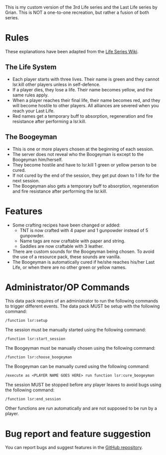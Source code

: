 This is my custom version of the 3rd Life series and the Last Life series by Grian. This is NOT a one-to-one recreation, but rather a fusion of both series. 
# Rules
These explanations have been adapted from the [Life Series Wiki](https://the-life-series.fandom.com/wiki/3rd_Life#Rules).
## The Life System
- Each player starts with three lives. Their name is green and they cannot lsr.kill other players unless in self-defence.
- If a player dies, they lose a life. Their name becomes yellow, and the same rules apply.
- When a player reaches their final life, their name becomes red, and they will become hostile to other players. All alliances are severed when you reach your Last Life.
- Red names get a temporary buff to absorption, regeneration and fire resistance after performing a lsr.kill.
## The Boogeyman
- This is one or more players chosen at the beginning of each session.
- The server does not reveal who the Boogeyman is except to the Boogeyman him/herself.
- They become hostile and have to lsr.kill 1 green or yellow person to be cured.
- If not cured by the end of the session, they get put down to 1 life for the next session.
- The Boogeyman also gets a temporary buff to absorption, regeneration and fire resistance after performing the lsr.kill.
# Features
- Some crafting recipes have been changed or added:
  - TNT is now crafted with 4 paper and 1 gunpowder instead of 5 gunpowder.
  - Name tags are now craftable with paper and string.
  - Saddles are now craftable with 3 leather.
- There are custom sounds for the Boogeyman being chosen. To avoid the use of a resource pack, these sounds are vanilla. 
- The Boogeyman is automatically cured if he/she reaches his/her Last Life, or when there are no other green or yellow names.
# Administrator/OP Commands
This data pack requires of an administrator to run the following commands to trigger different events.
The data pack MUST be setup with the following command:
```
/function lsr:setup
```
The session must be manually started using the following command:
```
/function lsr:start_session
```
The Boogeyman must be manually chosen using the following command:
```
/function lsr:choose_boogeyman
```
The Boogeyman can be manually cured using the following command:
```
/execute as <PLAYER NAME GOES HERE> run function lsr:cure_boogeyman
```
The session MUST be stopped before any player leaves to avoid bugs using the following command:
```
/function lsr:end_session
```
Other functions are run automatically and are not supposed to be run by a player.
# Bug report and feature suggestion
You can report bugs and suggest features in the [GitHub repository](https://github.com/LluisCrafter/Life-Series/issues).
